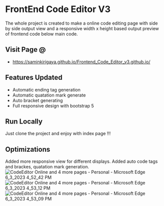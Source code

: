 # FrontEnd Code Editor V3

The whole project is created to make a online code editing page with side by side output view and a responsive width x height based output preview of frontend code below main code.

## Visit Page @ 
- https://saminkirigaya.github.io/Frontend_Code_Editor_v3.github.io/

## Features Updated

- Automatic ending tag generation
- Automatic quatation mark generate
- Auto bracket generating
- Full responsive design with bootstrap 5



## Run Locally

Just clone the project and enjoy with index page !!!
## Optimizations

Added more responsive view for different displays.
Added auto code tags and brackes, quatation mark generation.
![CodeEditor Online and 4 more pages - Personal - Microsoft​ Edge 6_3_2023 4_52_42 PM](https://github.com/SaminKirigaya/Frontend_Code_Editor_v3/assets/104618775/ede9c22c-37d1-4605-b7c2-559a13517302)
![CodeEditor Online and 4 more pages - Personal - Microsoft​ Edge 6_3_2023 4_53_12 PM](https://github.com/SaminKirigaya/Frontend_Code_Editor_v3/assets/104618775/2bb87e07-81bd-402f-9648-404ff6456df8)
![CodeEditor Online and 4 more pages - Personal - Microsoft​ Edge 6_3_2023 4_53_09 PM](https://github.com/SaminKirigaya/Frontend_Code_Editor_v3/assets/104618775/81199700-26f2-4268-b466-8392e8f7a8d0)
